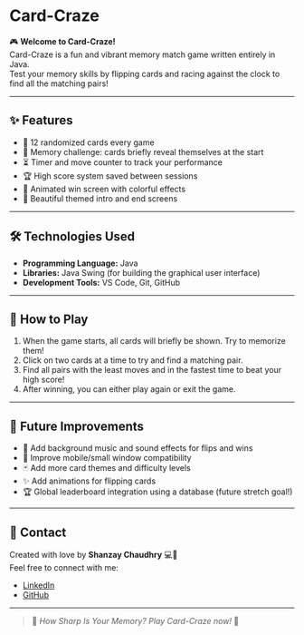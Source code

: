 # Card-Craze

🎮 **Welcome to Card-Craze!**  
Card-Craze is a fun and vibrant memory match game written entirely in Java.  
Test your memory skills by flipping cards and racing against the clock to find all the matching pairs!

---

## ✨ Features
- 🎴 12 randomized cards every game
- 🧠 Memory challenge: cards briefly reveal themselves at the start
- ⏳ Timer and move counter to track your performance
- 🏆 High score system saved between sessions
- 🎉 Animated win screen with colorful effects
- 🎨 Beautiful themed intro and end screens

---

## 🛠️ Technologies Used
- **Programming Language:** Java
- **Libraries:** Java Swing (for building the graphical user interface)
- **Development Tools:** VS Code, Git, GitHub

---

## 🚀 How to Play
1. When the game starts, all cards will briefly be shown. Try to memorize them!
2. Click on two cards at a time to try and find a matching pair.
3. Find all pairs with the least moves and in the fastest time to beat your high score!
4. After winning, you can either play again or exit the game.

---

## 🔮 Future Improvements
- 🎵 Add background music and sound effects for flips and wins
- 📱 Improve mobile/small window compatibility
- 🃏 Add more card themes and difficulty levels
- ✨ Add animations for flipping cards
- 🏆 Global leaderboard integration using a database (future stretch goal!)

---

## 📩 Contact
Created with love by **Shanzay Chaudhry** 💻🎨  
Feel free to connect with me:
- [LinkedIn](https://linkedin.com/in/shanzaychaudhry)
- [GitHub](https://github.com/shanzayc)

---

> 🧠 *How Sharp Is Your Memory? Play Card-Craze now!* 🎉
